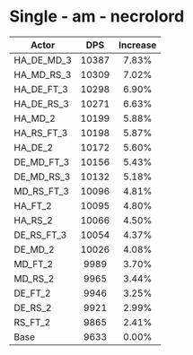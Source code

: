 # Single - am - necrolord
| Actor | DPS | Increase |
|---|:---:|:---:|
|HA_DE_MD_3|10387|7.83%|
|HA_MD_RS_3|10309|7.02%|
|HA_DE_FT_3|10298|6.90%|
|HA_DE_RS_3|10271|6.63%|
|HA_MD_2|10199|5.88%|
|HA_RS_FT_3|10198|5.87%|
|HA_DE_2|10172|5.60%|
|DE_MD_FT_3|10156|5.43%|
|DE_MD_RS_3|10132|5.18%|
|MD_RS_FT_3|10096|4.81%|
|HA_FT_2|10095|4.80%|
|HA_RS_2|10066|4.50%|
|DE_RS_FT_3|10054|4.37%|
|DE_MD_2|10026|4.08%|
|MD_FT_2|9989|3.70%|
|MD_RS_2|9965|3.44%|
|DE_FT_2|9946|3.25%|
|DE_RS_2|9921|2.99%|
|RS_FT_2|9865|2.41%|
|Base|9633|0.00%|
